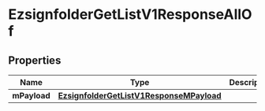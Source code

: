 

# EzsignfolderGetListV1ResponseAllOf

## Properties

Name | Type | Description | Notes
------------ | ------------- | ------------- | -------------
**mPayload** | [**EzsignfolderGetListV1ResponseMPayload**](EzsignfolderGetListV1ResponseMPayload.md) |  | 





